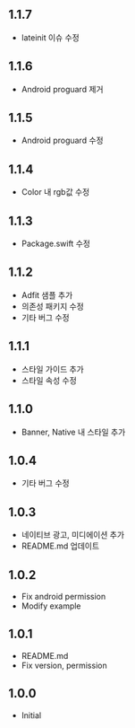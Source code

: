 ## 1.1.7
- lateinit 이슈 수정

## 1.1.6
- Android proguard 제거

## 1.1.5
- Android proguard 수정

## 1.1.4
- Color 내 rgb값 수정

## 1.1.3
- Package.swift 수정

## 1.1.2
- Adfit 샘플 추가
- 의존성 패키지 수정
- 기타 버그 수정

## 1.1.1
- 스타일 가이드 추가
- 스타일 속성 수정

## 1.1.0
- Banner, Native 내 스타일 추가

## 1.0.4
- 기타 버그 수정

## 1.0.3
- 네이티브 광고, 미디에이션 추가
- README.md 업데이트

## 1.0.2
* Fix android permission
* Modify example

## 1.0.1
* README.md
* Fix version, permission

## 1.0.0
* Initial
